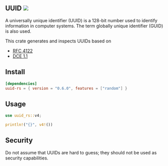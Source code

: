 ## UUID ![](https://github.com/awh6al/uuid-rs/workflows/uuid-rs/badge.svg)
A universally unique identifier (UUID) is a 128-bit number used to identify
information in computer systems. The term globally unique identifier (GUID)
is also used.

This crate generates and inspects UUIDs based on
 * [RFC 4122](http://tools.ietf.org/html/rfc4122)
 * [DCE 1.1](https://pubs.opengroup.org/onlinepubs/9696989899/chap5.htm#tagcjh_08_02_01_01)

## Install
```TOML
[dependencies]
uuid-rs = { version = "0.6.0", features = ["random"] }
```

## Usage
```Rust
use uuid_rs::v4;

println!("{}", v4!())
```

## Security

Do not assume that UUIDs are hard to guess; they should not be used as security capabilities.
